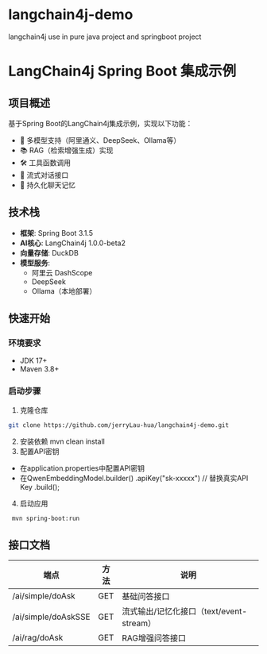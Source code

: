 # langchain4j-demo
langchain4j use in pure java project and springboot project
# LangChain4j Spring Boot 集成示例

## 项目概述
基于Spring Boot的LangChain4j集成示例，实现以下功能：
- 🤖 多模型支持（阿里通义、DeepSeek、Ollama等）
- 📚 RAG（检索增强生成）实现
- 🛠️ 工具函数调用
- 💬 流式对话接口
- 🧠 持久化聊天记忆

## 技术栈
- **框架**: Spring Boot 3.1.5
- **AI核心**: LangChain4j 1.0.0-beta2
- **向量存储**: DuckDB
- **模型服务**:
    - 阿里云 DashScope
    - DeepSeek
    - Ollama（本地部署）

## 快速开始

### 环境要求
- JDK 17+
- Maven 3.8+

### 启动步骤
1. 克隆仓库
```bash
git clone https://github.com/jerryLau-hua/langchain4j-demo.git
```
2. 安装依赖
mvn clean install
3. 配置API密钥
- 在application.properties中配置API密钥
- 在QwenEmbeddingModel.builder()
  .apiKey("sk-xxxxx") // 替换真实API Key
  .build();
4. 启动应用
```bash
 mvn spring-boot:run 
```

## 接口文档



| 端点                | 方法 | 说明                                     |
| ------------------- | ---- | ---------------------------------------- |
| /ai/simple/doAsk    | GET  | 基础问答接口                             |
| /ai/simple/doAskSSE | GET  | 流式输出/记忆化接口（text/event-stream） |
| /ai/rag/doAsk       | GET  | RAG增强问答接口                          |

